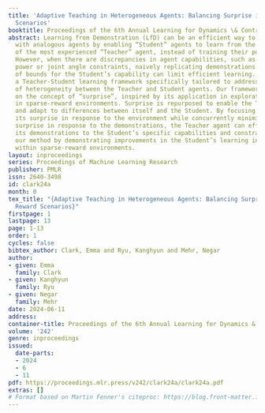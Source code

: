 ```yaml
---
title: 'Adaptive Teaching in Heterogeneous Agents: Balancing Surprise in Sparse Reward
  Scenarios'
booktitle: Proceedings of the 6th Annual Learning for Dynamics \& Control Conference
abstract: Learning from Demonstration (LfD) can be an efficient way to train systems
  with analogous agents by enabling “Student” agents to learn from the demonstrations
  of the most experienced “Teacher” agent, instead of training their policy in parallel.
  However, when there are discrepancies in agent capabilities, such as divergent actuator
  power or joint angle constraints, naively replicating demonstrations that are out
  of bounds for the Student’s capability can limit efficient learning. We present
  a Teacher-Student learning framework specifically tailored to address the challenge
  of heterogeneity between the Teacher and Student agents. Our framework is based
  on the concept of “surprise”, inspired by its application in exploration incentivization
  in sparse-reward environments. Surprise is repurposed to enable the Teacher to detect
  and adapt to differences between itself and the Student. By focusing on maximizing
  its surprise in response to the environment while concurrently minimizing the Student’s
  surprise in response to the demonstrations, the Teacher agent can effectively tailor
  its demonstrations to the Student’s specific capabilities and constraints. We validate
  our method by demonstrating improvements in the Student’s learning in control tasks
  within sparse-reward environments.
layout: inproceedings
series: Proceedings of Machine Learning Research
publisher: PMLR
issn: 2640-3498
id: clark24a
month: 0
tex_title: "{Adaptive Teaching in Heterogeneous Agents: Balancing Surprise in Sparse
  Reward Scenarios}"
firstpage: 1
lastpage: 13
page: 1-13
order: 1
cycles: false
bibtex_author: Clark, Emma and Ryu, Kanghyun and Mehr, Negar
author:
- given: Emma
  family: Clark
- given: Kanghyun
  family: Ryu
- given: Negar
  family: Mehr
date: 2024-06-11
address:
container-title: Proceedings of the 6th Annual Learning for Dynamics & Control Conference
volume: '242'
genre: inproceedings
issued:
  date-parts:
  - 2024
  - 6
  - 11
pdf: https://proceedings.mlr.press/v242/clark24a/clark24a.pdf
extras: []
# Format based on Martin Fenner's citeproc: https://blog.front-matter.io/posts/citeproc-yaml-for-bibliographies/
---
```

